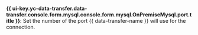 **{{ ui-key.yc-data-transfer.data-transfer.console.form.mysql.console.form.mysql.OnPremiseMysql.port.title }}**: Set the number of the port {{ data-transfer-name }} will use for the connection.
